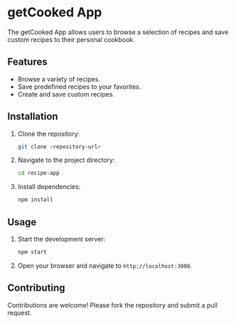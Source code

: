 # getCooked App

The getCooked App allows users to browse a selection of recipes and save custom recipes to their personal cookbook.

## Features

- Browse a variety of recipes.
- Save predefined recipes to your favorites.
- Create and save custom recipes.

## Installation

1. Clone the repository:
   ```bash
   git clone <repository-url>
   ```
2. Navigate to the project directory:
   ```bash
   cd recipe-app
   ```
3. Install dependencies:
   ```bash
   npm install
   ```

## Usage

1. Start the development server:
   ```bash
   npm start
   ```
2. Open your browser and navigate to `http://localhost:3000`.

## Contributing

Contributions are welcome! Please fork the repository and submit a pull request.
